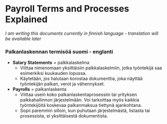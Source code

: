 # Payroll Terms and Processes Explained

*I am writing this documents currently in finnish language - translation will be available later*

### Palkanlaskennan termisöä suomi - englanti

- **Salary Statements** = palkkalaskelma
  - Viittaa nimenomaan yksittäisiin palkkalaskelmiin, jotka työntekijä saa esimerkiksi kuukauden lopussa.
  - Käytetään, jos halutaan korostaa dokumenttia, joka näyttää työntekijän palkan, verot ja vähennykset.
- **Payrolls** = palkanlaskenta
  - Viittaa usein koko palkanlaskentaprosessiin tai yrityksen palkkahallinnon järjestelmään. Voi tarkoittaa myös kaikkia työntekijöitä koskevaa palkanmaksua tiettynä ajankohtana.
  - Sopii paremmin silloin, kun puhutaan järjestelmästä, listasta tai prosessista, ei yksittäisestä dokumentista.

